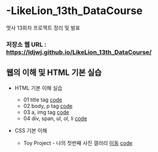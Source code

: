 # -LikeLion_13th_DataCourse
멋사 13회차 프로젝트 정리 및 발표

### 저장소 웹 URL : https://ldjwj.github.io/LikeLion_13th_DataCourse/

## 웹의 이해 및 HTML 기본 실습
  * HTML 기본 이해 실습
    * 01 title tag [code](https://github.com/LDJWJ/LikeLion_13th_DataCourse/blob/main/web_html/01_html_title.html)
    * 02 body, p tag [code](https://github.com/LDJWJ/LikeLion_13th_DataCourse/blob/main/web_html/02_html_body_p.html)
    * 03 a, img tag [code](https://github.com/LDJWJ/LikeLion_13th_DataCourse/blob/main/web_html/03_html_link_img.html)
    * 04 div, span, ul, ol, li [code](https://github.com/LDJWJ/LikeLion_13th_DataCourse/blob/main/web_html/04_html_div_span.html)

  * CSS 기본 이해 
    * Toy Project - 나의 첫번째 사진 갤러리 [이동](https://ldjwj.github.io/LikeLion_13th_DataCourse/02_css_gallery/14_img_galley.html)  [code](https://github.com/LDJWJ/LikeLion_13th_DataCourse/blob/main/02_css_gallery/14_img_galley.html)

